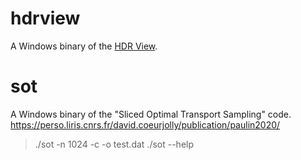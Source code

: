 # hdrview
A Windows binary of the [HDR View](https://bitbucket.org/wkjarosz/hdrview/src/master/).

# sot
A Windows binary of the "Sliced Optimal Transport Sampling" code.
https://perso.liris.cnrs.fr/david.coeurjolly/publication/paulin2020/
> ./sot -n 1024 -c -o test.dat
> ./sot --help